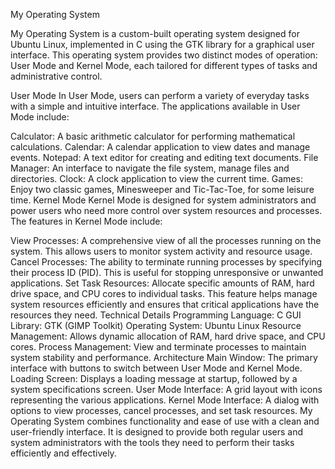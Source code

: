 My Operating System

My Operating System is a custom-built operating system designed for Ubuntu Linux, implemented in C using the GTK library for a graphical user interface. This operating system provides two distinct modes of operation: User Mode and Kernel Mode, each tailored for different types of tasks and administrative control.

User Mode
In User Mode, users can perform a variety of everyday tasks with a simple and intuitive interface. The applications available in User Mode include:

Calculator: A basic arithmetic calculator for performing mathematical calculations.
Calendar: A calendar application to view dates and manage events.
Notepad: A text editor for creating and editing text documents.
File Manager: An interface to navigate the file system, manage files and directories.
Clock: A clock application to view the current time.
Games: Enjoy two classic games, Minesweeper and Tic-Tac-Toe, for some leisure time.
Kernel Mode
Kernel Mode is designed for system administrators and power users who need more control over system resources and processes. The features in Kernel Mode include:

View Processes: A comprehensive view of all the processes running on the system. This allows users to monitor system activity and resource usage.
Cancel Processes: The ability to terminate running processes by specifying their process ID (PID). This is useful for stopping unresponsive or unwanted applications.
Set Task Resources: Allocate specific amounts of RAM, hard drive space, and CPU cores to individual tasks. This feature helps manage system resources efficiently and ensures that critical applications have the resources they need.
Technical Details
Programming Language: C
GUI Library: GTK (GIMP Toolkit)
Operating System: Ubuntu Linux
Resource Management: Allows dynamic allocation of RAM, hard drive space, and CPU cores.
Process Management: View and terminate processes to maintain system stability and performance.
Architecture
Main Window: The primary interface with buttons to switch between User Mode and Kernel Mode.
Loading Screen: Displays a loading message at startup, followed by a system specifications screen.
User Mode Interface: A grid layout with icons representing the various applications.
Kernel Mode Interface: A dialog with options to view processes, cancel processes, and set task resources.
My Operating System combines functionality and ease of use with a clean and user-friendly interface. It is designed to provide both regular users and system administrators with the tools they need to perform their tasks efficiently and effectively.

